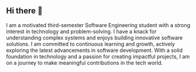 ## Hi there 👋
I am a motivated third-semester Software Engineering student with a strong interest in technology and problem-solving. I have a knack for understanding complex systems and enjoys building innovative software solutions.
I am committed to continuous learning and growth, actively exploring the latest advancements in software development. With a solid foundation in technology and a passion for creating impactful projects, I am on a journey to make meaningful contributions in the tech world.
